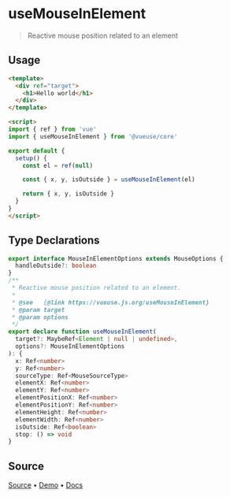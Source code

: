 <!--DEMO_STARTS-->
<script setup>
import Demo from './demo.vue'
</script>
<DemoContainer><Demo/></DemoContainer>
<!--DEMO_ENDS-->

<!--HEAD_STARTS--><!--HEAD_ENDS-->


# useMouseInElement

> Reactive mouse position related to an element

## Usage

```html {15}
<template>
  <div ref="target">
    <h1>Hello world</h1>
  </div>
</template>

<script>
import { ref } from 'vue'
import { useMouseInElement } from '@vueuse/core'

export default {
  setup() {
    const el = ref(null)

    const { x, y, isOutside } = useMouseInElement(el)

    return { x, y, isOutside }
  }
}
</script>
```


<!--FOOTER_STARTS-->
## Type Declarations

```typescript
export interface MouseInElementOptions extends MouseOptions {
  handleOutside?: boolean
}
/**
 * Reactive mouse position related to an element.
 *
 * @see   {@link https://vueuse.js.org/useMouseInElement}
 * @param target
 * @param options
 */
export declare function useMouseInElement(
  target?: MaybeRef<Element | null | undefined>,
  options?: MouseInElementOptions
): {
  x: Ref<number>
  y: Ref<number>
  sourceType: Ref<MouseSourceType>
  elementX: Ref<number>
  elementY: Ref<number>
  elementPositionX: Ref<number>
  elementPositionY: Ref<number>
  elementHeight: Ref<number>
  elementWidth: Ref<number>
  isOutside: Ref<boolean>
  stop: () => void
}
```

## Source

[Source](https://github.com/antfu/vueuse/blob/master/packages/core/useMouseInElement/index.ts) • [Demo](https://github.com/antfu/vueuse/blob/master/packages/core/useMouseInElement/demo.vue) • [Docs](https://github.com/antfu/vueuse/blob/master/packages/core/useMouseInElement/index.md)


<!--FOOTER_ENDS-->